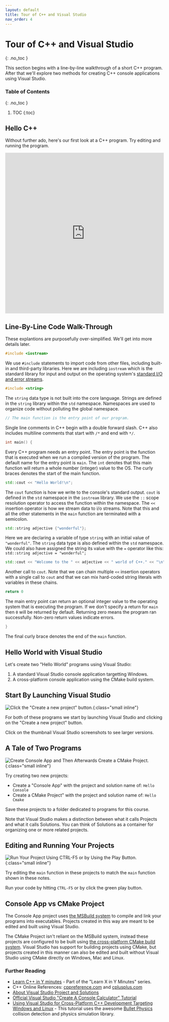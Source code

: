 ```yaml
---
layout: default
title: Tour of C++ and Visual Studio
nav_order: 4
---
```


<!--prettier-ignore-start-->
# Tour of C++ and Visual Studio 
{: .no_toc }

This section begins with a line-by-line walkthrough of a short C++ program. After that we'll explore two methods for creating C++ console applications using Visual Studio.

### Table of Contents
{: .no_toc }  

1. TOC
{:toc}

<!--prettier-ignore-end-->

## Hello C++

Without further ado, here's our first look at a C++ program. Try editing and running the program.

<iframe height="510px" width="100%" src="https://repl.it/@stungeye/Hello-World?lite=true" scrolling="no" frameborder="no" allowtransparency="true" allowfullscreen="true" sandbox="allow-forms allow-pointer-lock allow-popups allow-same-origin allow-scripts allow-modals"></iframe>

## Line-By-Line Code Walk-Through

These explantions are purposefully over-simplified. We'll get into more details later.

```cpp
#include <iostream>
```

We use `#include` statements to import code from other files, including built-in and third-party libraries. Here we are including `iostream` which is the standard library for input and output on the operating system's [standard I/O and error streams](https://en.wikipedia.org/wiki/Standard_streams).

```cpp
#include <string>
```

The `string` data type is not built into the core language. Strings are defined in the `string` library within the `std` namespace. Namespaces are used to organize code without polluting the global namespace.

```cpp
// The main function is the entry point of our program.
```

Single line comments in C++ begin with a double forward slash. C++ also includes multiline comments that start with `/*` and end with `*/`.

```cpp
int main() {
```

Every C++ program needs an entry point. The entry point is the function that is executed when we run a compiled version of the program. The default name for the entry point is `main`. The `int` denotes that this main function will return a whole number (integer) value to the OS. The curly braces denotes the start of the main function.

```cpp
std::cout << "Hello World!\n";
```

The `cout` function is how we write to the console's standard output. `cout` is defined in the `std` namespace in the `iostream` library. We use the `::` scope resolution operator to access the function within the namespace. The `<<` insertion operator is how we stream data to i/o streams. Note that this and all the other statements in the `main` function are terminated with a semicolon.

```cpp
std::string adjective {"wonderful"};
```

Here we are declaring a variable of type `string` with an initial value of `"wonderful"`. The `string` data type is also defined within the `std` namespace. We could also have assigned the string its value with the `=` operator like this: `std::string adjective = "wonderful";`

```cpp
std::cout << "Welcome to the " << adjective << " world of C++." << "\n";
```

Another call to `cout`. Note that we can chain multiple `<<` insertion operators with a single call to `cout` and that we can mix hard-coded string literals with variables in these chains.

```cpp
return 0
```

The main entry point can return an optional integer value to the operating system that is executing the program. If we don't specify a return for `main` then `0` will be returned by default. Returning zero means the program ran successfully. Non-zero return values indicate errors.

```cpp
}
```

The final curly brace denotes the end of the `main` function.

## Hello World with Visual Studio

Let's create two "Hello World" programs using Visual Studio:

1. A standard Visual Studio console application targetting Windows.
2. A cross-platform console application using the CMake build system.

## Start By Launching Visual Studio

![Click the "Create a new project" button.](start_visual_studio.png){:class="small inline"}

For both of these programs we start by launching Visual Studio and clicking on the "Create a new project" button.

Click on the thumbnail Visual Studio screenshots to see larger versions.

## A Tale of Two Programs

![Create Console App and Then Afterwards Create a CMake Project.](project_type_selection.png){:class="small inline"}

Try creating two new projects:

- Create a "Console App" with the project and solution name of: `Hello Console`
- Create a CMake Project" with the project and solution name of: `Hello Cmake`

Save these projects to a folder dedicated to programs for this course.

Note that Visual Studio makes a distinction between what it calls Projects and what it calls Solutions. You can think of Solutions as a container for organizing one or more related projects.

## Editing and Running Your Projects

![Run Your Project Using CTRL-F5 or by Using the Play Button.](run_the_program.png){:class="small inline"}

Try editing the `main` function in these projects to match the `main` function shown in these notes.

Run your code by hitting `CTRL-F5` or by click the green play button.

## Console App vs CMake Project

The Console App project uses [the MSBuild system](https://docs.microsoft.com/en-us/visualstudio/msbuild/msbuild?view=vs-2019) to compile and link your programs into executables. Projects created in this way are meant to be edited and built using Visual Studio.

The CMake Project isn't reliant on the MSBuild system, instead these projects are configured to be built using [the cross-platform CMake build system](https://cmake.org). Visual Studio has support for building projects using CMake, but projects created in this manner can also be edited and built without Visual Studio using CMake directly on Windows, Mac and Linux.

### Further Reading

- [Learn C++ in Y minutes](https://learnxinyminutes.com/docs/c++/) - Part of the "Learn X in Y Minutes" series.
- C++ Online References: [cppreference.com](https://en.cppreference.com/w/) and [cplusplus.com](http://www.cplusplus.com/)
- [About Visual Studio Project and Solutions](https://docs.microsoft.com/en-us/visualstudio/ide/solutions-and-projects-in-visual-studio?view=vs-2019)
- [Official Visual Studio "Create A Console Calculator" Tutorial](https://docs.microsoft.com/en-us/cpp/get-started/tutorial-console-cpp?view=msvc-160&viewFallbackFrom=vs-2019)
- [Using Visual Studio for Cross-Platform C++ Development Targeting Windows and Linux](https://devblogs.microsoft.com/cppblog/using-visual-studio-for-cross-platform-c-development-targeting-windows-and-linux/) - This tutorial uses the awesome [Bullet Physics](bulletphysics.org) collision detection and physics simulation library.
